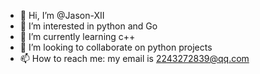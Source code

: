 - 👋 Hi, I’m @Jason-XII
- 👀 I’m interested in python and Go
- 🌱 I’m currently learning c++
- 💞️ I’m looking to collaborate on python projects
- 📫 How to reach me: my email is 2243272839@qq.com

<!---
Jason-XII/Jason-XII is a ✨ special ✨ repository because its `README.md` (this file) appears on your GitHub profile.
You can click the Preview link to take a look at your changes.
--->
